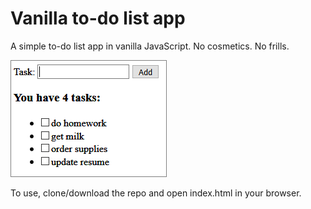 # Vanilla to-do list app
A simple to-do list app in vanilla JavaScript. No cosmetics. No frills.

![to-do app screenshot](https://raw.githubusercontent.com/waqashsn/Vanilla-to-do-list-app/master/images/todo_screenshot.PNG)

To use, clone/download the repo and open index.html in your browser. 
